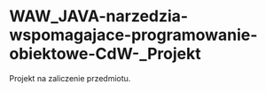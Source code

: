 # WAW_JAVA-narzedzia-wspomagajace-programowanie-obiektowe-CdW-_Projekt
Projekt na zaliczenie przedmiotu.
